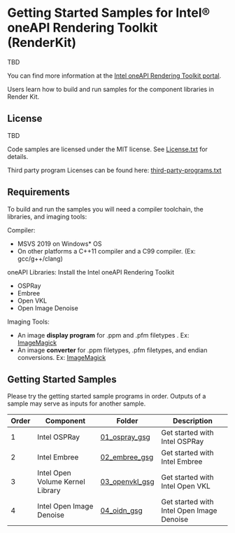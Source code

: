 # Getting Started Samples for Intel® oneAPI Rendering Toolkit (RenderKit)

TBD

You can find more information at the [ Intel oneAPI Rendering Toolkit portal](https://software.intel.com/content/www/us/en/develop/tools/oneapi/rendering-toolkit.html).

Users learn how to build and run samples for the component libraries in Render Kit.

## License

TBD

Code samples are licensed under the MIT license. See
[License.txt](https://github.com/oneapi-src/oneAPI-samples/blob/master/License.txt) for details.

Third party program Licenses can be found here: [third-party-programs.txt](https://github.com/oneapi-src/oneAPI-samples/blob/master/third-party-programs.txt)

## Requirements

To build and run the samples you will need a compiler toolchain, the libraries, and imaging tools:

Compiler:
- MSVS 2019 on Windows* OS
- On other platforms a C++11 compiler and a C99 compiler. (Ex: gcc/g++/clang)

oneAPI Libraries:
Install the Intel oneAPI Rendering Toolkit
- OSPRay
- Embree
- Open VKL
- Open Image Denoise

Imaging Tools:
- An image **display program** for .ppm and .pfm filetypes . Ex: [ImageMagick](https://www.imagemagick.org/)
- An image **converter** for .ppm filetypes, .pfm filetypes, and endian conversions. Ex: [ImageMagick](https://www.imagemagick.org/)

## Getting Started Samples

Please try the getting started sample programs in order.  Outputs of a sample may serve as inputs for another sample.

| Order | Component      | Folder                                             | Description |
| -- | --------- | ------------------------------------------------ | - |
| 1 | Intel OSPRay | [01_ospray_gsg](01_ospray_gsg)                     | Get started with Intel OSPRay |
| 2 | Intel Embree | [02_embree_gsg](02_embree_gsg)| Get started with Intel Embree |
| 3 | Intel Open Volume Kernel Library | [03_openvkl_gsg](03_openvkl_gsg)| Get started with Intel Open VKL |
| 4 | Intel Open Image Denoise | [04_oidn_gsg](04_oidn_gsg) | Get started with Intel Open Image Denoise |
